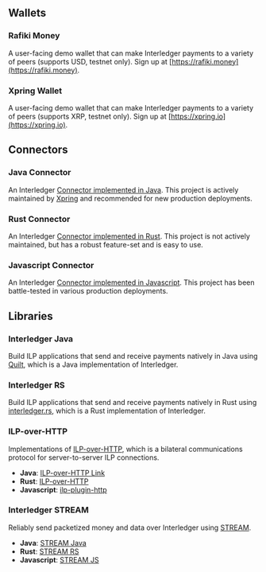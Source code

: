 ## Wallets

### Rafiki Money
A user-facing demo wallet that can make Interledger payments to a variety of peers (supports USD, testnet only).
Sign up at [https://rafiki.money](https://rafiki.money).

### Xpring Wallet
A user-facing demo wallet that can make Interledger payments to a variety of peers (supports XRP, testnet only).
Sign up at [https://xpring.io](https://xpring.io). 

## Connectors

### Java Connector
An Interledger [Connector implemented in Java][1]. This project is actively maintained by [Xpring](https://xpring.io) 
and recommended for new production deployments. 

### Rust Connector
An Interledger [Connector implemented in Rust][2]. This project is not actively maintained, but has a robust feature-set
and is easy to use.

### Javascript Connector
An Interledger [Connector implemented in Javascript][3]. This project has been 
battle-tested in various production deployments.

## Libraries

### Interledger Java
Build ILP applications that send and receive payments natively in Java using [Quilt][4], which is a Java implementation of Interledger.

### Interledger RS
Build ILP applications that send and receive payments natively in Rust using [interledger.rs][5], which is a Rust implementation of Interledger.

### ILP-over-HTTP
Implementations of [ILP-over-HTTP][6], which is a bilateral communications protocol for server-to-server ILP connections.

* **Java**: [ILP-over-HTTP Link][7]
* **Rust**: [ILP-over-HTTP][8]
* **Javascript**: [ilp-plugin-http][9]
 
### Interledger STREAM
Reliably send packetized money and data over Interledger using [STREAM][10].

* **Java**: [STREAM Java][11]
* **Rust**: [STREAM RS][12]
* **Javascript**: [STREAM JS][13]

[1]: https://connector.interledger4j.dev
[2]: http://interledger.rs
[3]: https://github.com/interledgerjs/ilp-connector
[4]: https://www.hyperledger.org/projects/quilt
[5]: http://interledger.rs/
[6]: https://github.com/interledger/rfcs/blob/master/0035-ilp-over-http/0035-ilp-over-http.md
[7]: https://github.com/hyperledger/quilt/tree/master/link-parent/link-ilp-over-http
[8]: https://github.com/interledger-rs/interledger-rs/tree/master/crates/interledger-http
[9]: https://github.com/interledgerjs/ilp-plugin-http
[10]: https://github.com/interledger/rfcs/blob/master/0029-stream/0029-stream.md
[11]: https://github.com/hyperledger/quilt/tree/master/stream-parent
[12]: https://github.com/interledger-rs/interledger-rs/tree/master/crates/interledger-stream
[13]: https://github.com/interledgerjs/ilp-protocol-stream
